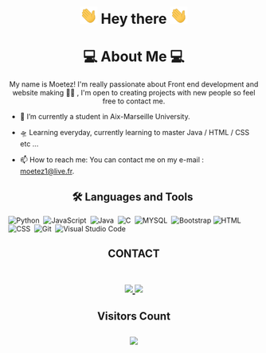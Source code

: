 
<h1 align="center"><img alt="wave" src="https://raw.githubusercontent.com/dhiaabdelli/dhiaabdelli/main/Hi.gif" width="35"> Hey there <img alt="wave" src="https://raw.githubusercontent.com/dhiaabdelli/dhiaabdelli/main/Hi.gif" width="35">
</h1>
<h1 align="center"> 💻 About Me 💻</h1>
<p align="center">
My name is Moetez! I'm really passionate about Front end development and website making 👨‍💻 , I'm open to creating projects with new people so feel free to contact me.
    <br>

- 🔭 I’m currently a student in Aix-Marseille University.

- 🛸 Learning everyday, currently learning to master Java / HTML / CSS etc ...

- 📫 How to reach me: You can contact me on my e-mail : <a href="mailto:moetez1@live.fr">  moetez1@live.fr.
<p align="center">
  <h2 align="center">🛠 Languages and Tools&nbsp;</h2>

![Python](https://img.shields.io/badge/-Python-05122A?style=for-the-badge&logo=python)&nbsp;
![JavaScript](https://img.shields.io/badge/-JavaScript-05122A?style=for-the-badge&logo=javascript)&nbsp;
![Java](https://img.shields.io/badge/-Java-05122A?style=for-the-badge&logo=Java&logoColor=FFA518)&nbsp;
![C](https://img.shields.io/badge/-C-05122A?style=for-the-badge&logo=C&logoColor=A8B9CC)&nbsp;
![MYSQL](https://img.shields.io/badge/-MYSQL-05122A?style=for-the-badge&logo=mysql)&nbsp;
![Bootstrap](https://img.shields.io/badge/-Bootstrap-05122A?style=for-the-badge&logo=bootstrap&logoColor=563D7C)
![HTML](https://img.shields.io/badge/-HTML-05122A?style=for-the-badge&logo=HTML5)&nbsp;
![CSS](https://img.shields.io/badge/-CSS-05122A?style=for-the-badge&logo=CSS3&logoColor=1572B6)&nbsp;
![Git](https://img.shields.io/badge/-Git-05122A?style=for-the-badge&logo=git)&nbsp;
![Visual Studio Code](https://img.shields.io/badge/-Visual%20Studio%20Code-05122A?style=for-the-badge&logo=visual-studio-code&logoColor=007ACC)&nbsp;
    </p>
<h2 align="center"> CONTACT <br/><br/>
<p align="center">
<a  href="https://www.linkedin.com/in/moetez-jlidi-6041781ab/"><img src="https://img.shields.io/badge/-Moetez%20Jlidi-3423A6?style=for-the-badge&logo=linkedin&logoColor=white"/> </a>
 <a href="mailto:moetez1@live.fr"><img src="https://img.shields.io/badge/-moetez1@live.fr-D14836?style=for-the-badge&logo=Gmail&logoColor=white"/></a>
</p>
<h2 align="center">Visitors Count<br/><br/>
    <img src="https://profile-counter.glitch.me/MoetezJlidi/count.svg" />
    </p>
